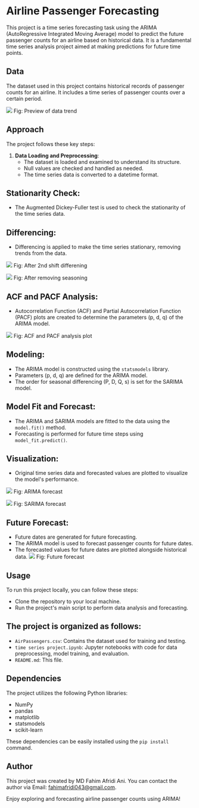 
# Airline Passenger Forecasting

This project is a time series forecasting task using the ARIMA (AutoRegressive Integrated Moving Average) model to predict the future passenger counts for an airline based on historical data. It is a fundamental time series analysis project aimed at making predictions for future time points.

## Data

The dataset used in this project contains historical records of passenger counts for an airline. It includes a time series of passenger counts over a certain period.

![](graphs/Unknown.png)
Fig: Preview of data trend

## Approach

The project follows these key steps:

1. **Data Loading and Preprocessing**:
   - The dataset is loaded and examined to understand its structure.
   - Null values are checked and handled as needed.
   - The time series data is converted to a datetime format.


## **Stationarity Check**:

- The Augmented Dickey-Fuller test is used to check the stationarity of the time series data.

## **Differencing**:
   - Differencing is applied to make the time series stationary, removing trends from the data.




![](graphs/Unknown-2.png)
Fig: After 2nd shift differening 

![](graphs/Unknown-3.png)
Fig: After removing seasoning 

## **ACF and PACF Analysis**:
   - Autocorrelation Function (ACF) and Partial Autocorrelation Function (PACF) plots are created to determine the parameters (p, d, q) of the ARIMA model.

![](graphs/Unknown-4.png)
Fig: ACF and PACF analysis plot

 ## **Modeling**:
   - The ARIMA model is constructed using the `statsmodels` library.
   - Parameters (p, d, q) are defined for the ARIMA model.
   - The order for seasonal differencing (P, D, Q, s) is set for the SARIMA model.

## **Model Fit and Forecast**:
   - The ARIMA and SARIMA models are fitted to the data using the `model.fit()` method.
   - Forecasting is performed for future time steps using `model_fit.predict()`.

## **Visualization**:
   - Original time series data and forecasted values are plotted to visualize the model's performance.

![](graphs/Unknown-5.png)
Fig: ARIMA forecast  

![](graphs/Unknown-6.png)
Fig: SARIMA forecast

## **Future Forecast**:
   - Future dates are generated for future forecasting.
   - The ARIMA model is used to forecast passenger counts for future dates.
   - The forecasted values for future dates are plotted alongside historical data.
![](graphs/Unknown-7.png)
Fig: Future forecast



## Usage

To run this project locally, you can follow these steps:
 - Clone the repository to your local machine.
 - Run the project's main script to perform data analysis and forecasting.

## The project is organized as follows:

- `AirPassengers.csv`: Contains the dataset used for training and testing.
- `time series project.ipynb`: Jupyter notebooks with code for data preprocessing, model training, and evaluation.
- `README.md`: This file.


## Dependencies

The project utilizes the following Python libraries:
- NumPy
- pandas
- matplotlib
- statsmodels
- scikit-learn

These dependencies can be easily installed using the `pip install` command.

## Author

This project was created by MD Fahim Afridi Ani. You can contact the author via Email: fahimafridi043@gmail.com.

Enjoy exploring and forecasting airline passenger counts using ARIMA!


